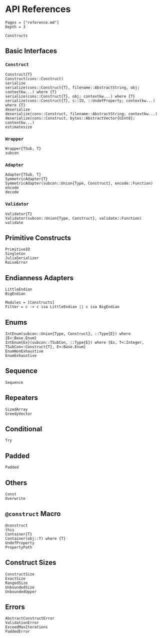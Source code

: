 # API References

```@contents
Pages = ["reference.md"]
Depth = 3
```

```@docs
Constructs
```

## Basic Interfaces

### `Construct`

```@docs
Construct{T}
Construct(cons::Construct)
serialize
serialize(cons::Construct{T}, filename::AbstractString, obj; contextkw...) where {T}
serialize(cons::Construct{T}, obj; contextkw...) where {T}
serialize(cons::Construct{T}, s::IO, ::UndefProperty; contextkw...) where {T}
deserialize
deserialize(cons::Construct, filename::AbstractString; contextkw...)
deserialize(cons::Construct, bytes::AbstractVector{UInt8}; contextkw...)
estimatesize
```

### `Wrapper`

```@docs
Wrapper{TSub, T}
subcon
```

### `Adapter`

```@docs
Adapter{TSub, T}
SymmetricAdapter{T}
SymmetricAdapter(subcon::Union{Type, Construct}, encode::Function)
encode
decode
```

### `Validator`

```@docs
Validator{T}
Validator(subcon::Union{Type, Construct}, validate::Function)
validate
```

## Primitive Constructs

```@docs
PrimitiveIO
Singleton
JuliaSerializer
RaiseError
```

## Endianness Adapters

```@docs
LittleEndian
BigEndian
```

```@autodocs
Modules = [Constructs]
Filter = c -> c isa LittleEndian || c isa BigEndian
```

## Enums

```@docs
IntEnum(subcon::Union{Type, Construct}, ::Type{E}) where {E<:Base.Enum}
IntEnum{Ex}(subcon::TSubCon, ::Type{E}) where {Ex, T<:Integer, TSubCon<:Construct{T}, E<:Base.Enum}
EnumNonExhaustive
EnumExhaustive
```

## Sequence

```@docs
Sequence
```

## Repeaters

```@docs
SizedArray
GreedyVector
```

## Conditional

```@docs
Try
```

## Padded

```@docs
Padded
```

## Others

```@docs
Const
Overwrite
```

## `@construct` Macro

```@docs
@construct
this
Container{T}
Container(obj::T) where {T}
UndefProperty
PropertyPath
```

## Construct Sizes

```@docs
ConstructSize
ExactSize
RangedSize
UnboundedSize
UnboundedUpper
```

## Errors

```@docs
AbstractConstructError
ValidationError
ExceedMaxIterations
PaddedError
```
